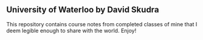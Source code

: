 <h2> University of Waterloo by David Skudra</h2>

<p>This repository contains course notes from completed classes of mine that I deem legible enough to share with the world. Enjoy!</p>
